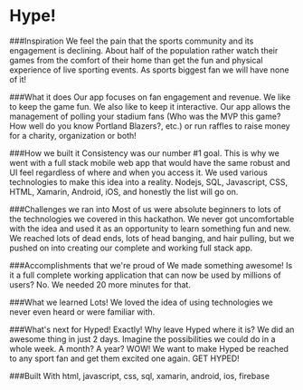 # Hype!

###Inspiration
We feel the pain that the sports community and its engagement is declining. About half of the population rather watch their games from the comfort of their home than get the fun and physical experience of live sporting events. As sports biggest fan we will have none of it!

###What it does
Our app focuses on fan engagement and revenue. We like to keep the game fun. We also like to keep it interactive. Our app allows the management of polling your stadium fans (Who was the MVP this game? How well do you know Portland Blazers?, etc.) or run raffles to raise money for a charity, organization or both!

###How we built it
Consistency was our number #1 goal. This is why we went with a full stack mobile web app that would have the same robust and UI feel regardless of where and when you access it. We used various technologies to make this idea into a reality. Nodejs, SQL, Javascript, CSS, HTML, Xamarin, Android, iOS, and honestly the list will go on.

###Challenges we ran into
Most of us were absolute beginners to lots of the technologies we covered in this hackathon. We never got uncomfortable with the idea and used it as an opportunity to learn something fun and new. We reached lots of dead ends, lots of head banging, and hair pulling, but we pushed on into creating our complete and working full stack app.

###Accomplishments that we're proud of
We made something awesome! Is it a full complete working application that can now be used by millions of users? No. We needed 20 more minutes for that.

###What we learned
Lots! We loved the idea of using technologies we never even heard or were familiar with.

###What's next for Hyped!
Exactly! Why leave Hyped where it is? We did an awesome thing in just 2 days. Imagine the possibilities we could do in a whole week. A month? A year? WOW! We want to make Hyped be reached to any sport fan and get them excited one again. GET HYPED!

###Built With
html, javascript, css, sql, xamarin, android, ios, firebase
